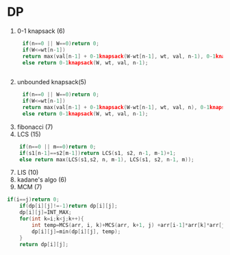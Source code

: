 # DP
1. 0-1 knapsack (6)
```cpp
     if(n==0 || W==0)return 0;
     if(W<=wt[n-1])
     return max(val[n-1] + 0-1knapsack(W-wt[n-1], wt, val, n-1), 0-1knapsack(W, wt, val, n-1) );
     else return 0-1knapsack(W, wt, val, n-1);
 
```
2. unbounded knapsack(5)
```cpp
     if(n==0 || W==0)return 0;
     if(W<=wt[n-1])
     return max(val[n-1] + 0-1knapsack(W-wt[n-1], wt, val, n), 0-1knapsack(W, wt, val, n-1) );
     else return 0-1knapsack(W, wt, val, n-1);
```
3. fibonacci (7)
4. LCS (15)
```cpp
    if(n==0 || m==0)return 0;
    if(s1[n-1]==s2[m-1])return LCS(s1, s2, n-1, m-1)+1; 
    else return max(LCS(s1,s2, n, m-1), LCS(s1, s2, n-1, m));
 ```
7. LIS (10)
8. kadane's algo (6)
9. MCM (7)
```cpp
if(i==j)return 0;
	if(dp[i][j]!=-1)return dp[i][j];
	dp[i][j]=INT_MAX;
	for(int k=i;k<j;k++){
		int temp=MCS(arr, i, k)+MCS(arr, k+1, j) +arr[i-1]*arr[k]*arr[j];
		dp[i][j]=min(dp[i][j], temp);
	}
	return dp[i][j];
 ```
